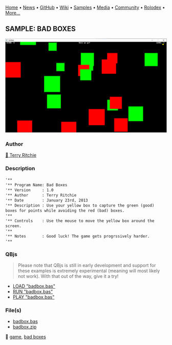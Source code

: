 [Home](https://qb64.com) • [News](../../news.md) • [GitHub](../../github.md) • [Wiki](../../wiki.md) • [Samples](../../samples.md) • [Media](../../media.md) • [Community](../../community.md) • [Rolodex](../../rolodex.md) • [More...](../../more.md)

## SAMPLE: BAD BOXES

![screenshot.png](img/screenshot.png)

### Author

[🐝 Terry Ritchie](../terry-ritchie.md) 

### Description

```text
'**
'** Program Name: Bad Boxes
'** Version     : 1.0
'** Author      : Terry Ritchie
'** Date        : January 23rd, 2013
'** Description : Use your yellow box to capture the green (good) boxes for points while avoiding the red (bad) boxes.
'**
'** Controls    : Use the mouse to move the yellow box around the screen.
'**
'** Notes       : Good luck! The game gets progrssively harder.
'**
```

### QBjs

> Please note that QBjs is still in early development and support for these examples is extremely experimental (meaning will most likely not work). With that out of the way, give it a try!

* [LOAD "badbox.bas"](https://v6p9d9t4.ssl.hwcdn.net/html/5963335/index.html?src=https://qb64.com/samples/bad-boxes/src/badbox.bas)
* [RUN "badbox.bas"](https://v6p9d9t4.ssl.hwcdn.net/html/5963335/index.html?mode=auto&src=https://qb64.com/samples/bad-boxes/src/badbox.bas)
* [PLAY "badbox.bas"](https://v6p9d9t4.ssl.hwcdn.net/html/5963335/index.html?mode=play&src=https://qb64.com/samples/bad-boxes/src/badbox.bas)

### File(s)

* [badbox.bas](src/badbox.bas)
* [badbox.zip](src/badbox.zip)

🔗 [game](../game.md), [bad boxes](../bad-boxes.md)
